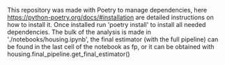 This repository was made with Poetry to manage dependencies, here https://python-poetry.org/docs/#installation are detailed instructions on how to install it.
Once installed run 'poetry install' to install all needed dependencies.
The bulk of the analysis is made in './notebooks/housing.ipynb', the final estimator (with the full pipeline) can be found in the last cell of the notebook as fp, or it can be obtained with housing.final_pipeline.get_final_estimator()

